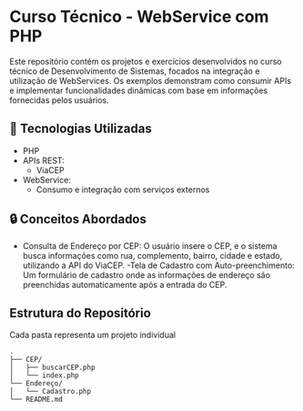 # Curso Técnico - WebService com PHP

Este repositório contém os projetos e exercícios desenvolvidos no curso técnico de Desenvolvimento de Sistemas, focados na integração e utilização de WebServices. Os exemplos demonstram como consumir APIs e implementar funcionalidades dinâmicas com base em informações fornecidas pelos usuários.

## 🚀 Tecnologias Utilizadas
- PHP
- APIs REST:  
  - ViaCEP
- WebService:  
  - Consumo e integração com serviços externos

## 🔒 Conceitos Abordados
- Consulta de Endereço por CEP: O usuário insere o CEP, e o sistema busca informações como rua, complemento, bairro, cidade e estado, utilizando a API do ViaCEP.
-Tela de Cadastro com Auto-preenchimento: Um formulário de cadastro onde as informações de endereço são preenchidas automaticamente após a entrada do CEP.

## Estrutura do Repositório
Cada pasta representa um projeto individual

```plaintext
.
├── CEP/
│   ├── buscarCEP.php 
│   └── index.php
└── Endereço/
│   └── Cadastro.php
└── README.md
